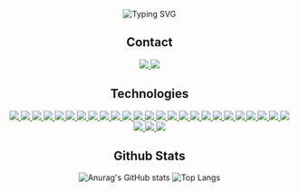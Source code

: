 <div align="center">
    
![Typing SVG](https://readme-typing-svg.demolab.com?font=Fira+Code&weight=450&size=22&duration=2000&center=true&vCenter=true&multiline=true&repeat=false&width=435&height=80&lines=PadInLA;System+Engineer)

<h2> Contact </h2>
<a href="https://www.linkedin.com/in/padinla/" target="_blank">
  <img src="https://img.shields.io/badge/linkedin-%230077B5.svg?&style=for-the-badge&logo=linkedin&logoColor=white">
</a>
<a href="https://gist.github.com/PadInLa/97c7a3be94ca3baafc3631bb126e7ba2">
  <img src="https://img.shields.io/badge/gmail-%23D14836.svg?&style=for-the-badge&logo=gmail&logoColor=white"> 
</a>

<h2> Technologies </h2>

<a href="#" target="_blank">
  <img src="https://img.shields.io/badge/python%20-%2314354C.svg?&style=for-the-badge&logo=python&logoColor=white">
</a>
<a href="#" target="_blank">
  <img src="https://img.shields.io/badge/html5%20-%23E34F26.svg?&style=for-the-badge&logo=html5&logoColor=white">
</a>
<a href="#" target="_blank">
  <img src="https://img.shields.io/badge/css3%20-%231572B6.svg?&style=for-the-badge&logo=css3&logoColor=white"">
</a>
<a href="#" target="_blank">
  <img src="https://img.shields.io/badge/Django-092E20?style=for-the-badge&logo=django&logoColor=white"">
</a>
<a href="#" target="_blank">
  <img src="https://img.shields.io/badge/TypeScript-007ACC?style=for-the-badge&logo=typescript&logoColor=white"">
</a>
<a href="#" target="_blank">
  <img src="https://img.shields.io/badge/Redux-593D88?style=for-the-badge&logo=redux&logoColor=white"">
</a>
<a href="#" target="_blank">
  <img src="https://img.shields.io/badge/Sass-CC6699?style=for-the-badge&logo=sass&logoColor=white"">
</a>
<a href="#" target="_blank">
  <img src="https://img.shields.io/badge/Bootstrap-563D7C?style=for-the-badge&logo=bootstrap&logoColor=white"">
</a>
<a href="#" target="_blank">
  <img src="https://img.shields.io/badge/javascript%20-%23323330.svg?&style=for-the-badge&logo=javascript&logoColor=%23F7DF1E">
</a>
<a href="#" target="_blank">
  <img src="https://img.shields.io/badge/MongoDB-4EA94B?style=for-the-badge&logo=mongodb&logoColor=white">
</a>
<a href="#" target="_blank">
  <img src="https://img.shields.io/badge/C%23-239120?style=for-the-badge&logo=c-sharp&logoColor=white">
</a>
<a href="#" target="_blank">
  <img src="https://img.shields.io/badge/Amazon_AWS-232F3E?style=for-the-badge&logo=amazon-aws&logoColor=white">
</a>
<a href="#" target="_blank">
  <img src="https://img.shields.io/badge/React-20232A?style=for-the-badge&logo=react&logoColor=61DAFB">
</a>
<a href="#" target="_blank">
  <img src="https://img.shields.io/badge/Jest-323330?style=for-the-badge&logo=Jest&logoColor=white">
</a>
<a href="#" target="_blank">
  <img src="https://img.shields.io/badge/pytest%20-%2314354C.svg?&style=for-the-badge&logo=pytest&logoColor=white">
</a>
<a href="#" target="_blank">
  <img src="https://img.shields.io/badge/redis-%23DD0031.svg?&style=for-the-badge&logo=redis&logoColor=white">
</a>
<a href="#" target="_blank">
  <img src="https://img.shields.io/badge/Material--UI-0081CB?style=for-the-badge&logo=material-ui&logoColor=white">
</a>
<a href="#" target="_blank">
  <img src="https://img.shields.io/badge/Chakra--UI-0081CB?style=for-the-badge&logo=Chakra-ui&logoColor=white">
</a>
<a href="#" target="_blank">
  <img src="https://img.shields.io/badge/React_Router-CA4245?style=for-the-badge&logo=react-router&logoColor=white">
</a>
<a href="#" target="_blank">
  <img src="https://img.shields.io/badge/PostgreSQL-316192?style=for-the-badge&logo=postgresql&logoColor=white">
</a>
<a href="#" target="_blank">
  <img src="https://img.shields.io/badge/SQLite-07405E?style=for-the-badge&logo=sqlite&logoColor=white">
</a>
<a href="#" target="_blank">
  <img src="https://img.shields.io/badge/Unity-100000?style=for-the-badge&logo=unity&logoColor=white">
</a>
<a href="#" target="_blank">
  <img src="https://img.shields.io/badge/Amazon_AWS-FF9900?style=for-the-badge&logo=amazonaws&logoColor=white">
</a>
<a href="#" target="_blank">
  <img src="https://img.shields.io/badge/microsoft%20azure-0089D6?style=for-the-badge&logo=microsoft-azure&logoColor=white">
</a>
<a href="#" target="_blank">
  <img src="https://img.shields.io/badge/Vercel-000000?style=for-the-badge&logo=vercel&logoColor=white">
</a>
<a href="#" target="_blank">
  <img src="https://img.shields.io/badge/Arduino-00979D?style=for-the-badge&logo=Arduino&logoColor=white">
</a>
<a href="#" target="_blank">
  <img src="https://img.shields.io/badge/GIT-E44C30?style=for-the-badge&logo=git&logoColor=white">
</a>
<a href="#" target="_blank">
  <img src="https://img.shields.io/badge/powershell-5391FE?style=for-the-badge&logo=powershell&logoColor=white">
</a>

<h2> Github Stats </h2>

![Anurag's GitHub stats](https://github-readme-stats.vercel.app/api?username=PadInLa&show_icons=true&theme=transparent)
![Top Langs](https://github-readme-stats.vercel.app/api/top-langs/?username=PadInLa&layout=compact&theme=transparent)

</div>
